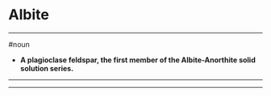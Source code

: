 # Albite
---
#noun
- **A plagioclase feldspar, the first member of the Albite-Anorthite solid solution series.**
---
---
